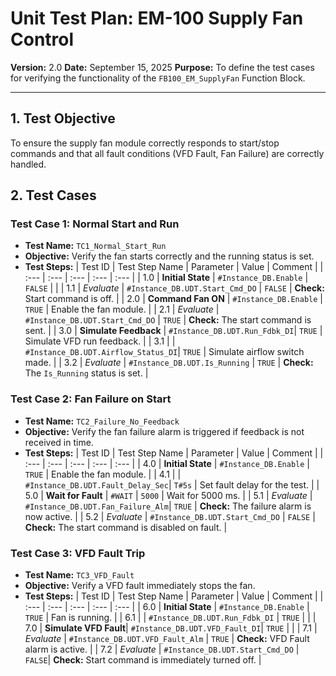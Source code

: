 # Unit Test Plan: EM-100 Supply Fan Control

**Version:** 2.0
**Date:** September 15, 2025
**Purpose:** To define the test cases for verifying the functionality of the `FB100_EM_SupplyFan` Function Block.

---

## 1. Test Objective

To ensure the supply fan module correctly responds to start/stop commands and that all fault conditions (VFD Fault, Fan Failure) are correctly handled.

## 2. Test Cases

### Test Case 1: Normal Start and Run

*   **Test Name:** `TC1_Normal_Start_Run`
*   **Objective:** Verify the fan starts correctly and the running status is set.
*   **Test Steps:**
| Test ID | Test Step Name | Parameter | Value | Comment |
| :--- | :--- | :--- | :--- | :--- |
| 1.0 | **Initial State** | `#Instance_DB.Enable` | `FALSE` | |
| 1.1 | *Evaluate* | `#Instance_DB.UDT.Start_Cmd_DO` | `FALSE` | **Check:** Start command is off. |
| 2.0 | **Command Fan ON** | `#Instance_DB.Enable` | `TRUE` | Enable the fan module. |
| 2.1 | *Evaluate* | `#Instance_DB.UDT.Start_Cmd_DO` | `TRUE` | **Check:** The start command is sent. |
| 3.0 | **Simulate Feedback** | `#Instance_DB.UDT.Run_Fdbk_DI`| `TRUE` | Simulate VFD run feedback. |
| 3.1 | | `#Instance_DB.UDT.Airflow_Status_DI`| `TRUE` | Simulate airflow switch made. |
| 3.2 | *Evaluate* | `#Instance_DB.UDT.Is_Running` | `TRUE` | **Check:** The `Is_Running` status is set. |

### Test Case 2: Fan Failure on Start

*   **Test Name:** `TC2_Failure_No_Feedback`
*   **Objective:** Verify the fan failure alarm is triggered if feedback is not received in time.
*   **Test Steps:**
| Test ID | Test Step Name | Parameter | Value | Comment |
| :--- | :--- | :--- | :--- | :--- |
| 4.0 | **Initial State** | `#Instance_DB.Enable` | `TRUE` | Enable the fan module. |
| 4.1 | | `#Instance_DB.UDT.Fault_Delay_Sec`| `T#5s` | Set fault delay for the test. |
| 5.0 | **Wait for Fault** | `#WAIT` | `5000` | Wait for 5000 ms. |
| 5.1 | *Evaluate* | `#Instance_DB.UDT.Fan_Failure_Alm`| `TRUE` | **Check:** The failure alarm is now active. |
| 5.2 | *Evaluate* | `#Instance_DB.UDT.Start_Cmd_DO` | `FALSE` | **Check:** The start command is disabled on fault. |

### Test Case 3: VFD Fault Trip

*   **Test Name:** `TC3_VFD_Fault`
*   **Objective:** Verify a VFD fault immediately stops the fan.
*   **Test Steps:**
| Test ID | Test Step Name | Parameter | Value | Comment |
| :--- | :--- | :--- | :--- | :--- |
| 6.0 | **Initial State** | `#Instance_DB.Enable` | `TRUE` | Fan is running. |
| 6.1 | | `#Instance_DB.UDT.Run_Fdbk_DI` | `TRUE` | |
| 7.0 | **Simulate VFD Fault**| `#Instance_DB.UDT.VFD_Fault_DI`| `TRUE` | |
| 7.1 | *Evaluate* | `#Instance_DB.UDT.VFD_Fault_Alm` | `TRUE` | **Check:** VFD Fault alarm is active. |
| 7.2 | *Evaluate* | `#Instance_DB.UDT.Start_Cmd_DO` | `FALSE`| **Check:** Start command is immediately turned off. |
